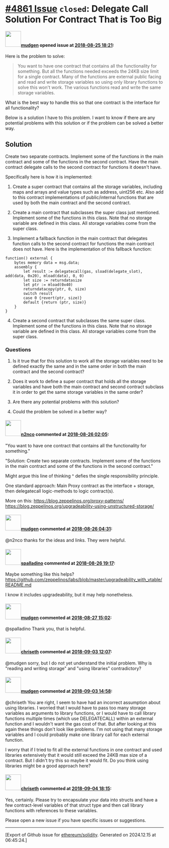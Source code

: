 # [\#4861 Issue](https://github.com/ethereum/solidity/issues/4861) `closed`: Delegate Call Solution For Contract That is Too Big

#### <img src="https://avatars.githubusercontent.com/u/49092?u=e839203b6d7460e1a1907d4d8071a7fe351dce67&v=4" width="50">[mudgen](https://github.com/mudgen) opened issue at [2018-08-25 18:21](https://github.com/ethereum/solidity/issues/4861):

Here is the problem to solve:
>  You want to have one contract that contains all the functionality for something. But all the functions needed exceeds the 24KB size limit for a single contract. Many of the functions are external public facing and read and write storage variables so using only library functions to solve this won't work. The various functions read and write the same storage variables.

What is the best way to handle this so that one contract is the interface for all functionality?

Below is a solution I have to this problem. I want to know if there are any potential problems with this solution or if the problem can be solved a better way.

## Solution
Create two separate contracts. Implement some of the functions in the main contract and some of the functions in the second contract. Have the main contract delegate calls to the second contract for functions it doesn't have.

Specifically here is how it is implemented:

1. Create a super contract that contains all the storage variables, including maps and arrays and value types such as address, uint256 etc. Also add to this contract implementations of public/internal functions that are used by both the main contract and the second contract.

2. Create a main contract that subclasses the super class just mentioned. Implement some of the functions in this class. Note that no storage variable are defined in this class. All storage variables come from the super class.

3. Implement a fallback function in the main contract that delegates function calls to the second contract for functions the main contract does not have. Here is the implementation of this fallback function:
```solidity
function() external {
    bytes memory data = msg.data;
    assembly {
        let result := delegatecall(gas, sload(delegate_slot), add(data, 0x20), mload(data), 0, 0)
        let size := returndatasize
        let ptr := mload(0x40)
        returndatacopy(ptr, 0, size)
        switch result
        case 0 {revert(ptr, size)}
        default {return (ptr, size)}
    }
}   
```

4. Create a second contract that subclasses the same super class. Implement some of the functions in this class. Note that no storage variable are defined in this class. All storage variables come from the super class.

### Questions

1. Is it true that for this solution to work all the storage variables need to be defined exactly the same and in the same order in both the main contract and the second contract?  

2. Does it work to define a super contract that holds all the storage variables and have both the main contract and second contract subclass it in order to get the same storage variables in the same order?

3. Are there any potential problems with this solution?

4. Could the problem be solved in a better way?

#### <img src="https://avatars.githubusercontent.com/u/36323943?u=62008ecf6f36e5b0837763ee3b5b090f2131b817&v=4" width="50">[n2nco](https://github.com/n2nco) commented at [2018-08-26 02:05](https://github.com/ethereum/solidity/issues/4861#issuecomment-416008576):

"You want to have one contract that contains all the functionality for something."

"Solution: Create two separate contracts. Implement some of the functions in the main contract and some of the functions in the second contract."

Might argue this line of thinking ^ defies the single responsibility principle. 

One standard approach:
Main Proxy contract as the interface + storage, then delegatecall logic-methods to logic contract(s).

More on this:
https://blog.zeppelinos.org/proxy-patterns/ 
https://blog.zeppelinos.org/upgradeability-using-unstructured-storage/

#### <img src="https://avatars.githubusercontent.com/u/49092?u=e839203b6d7460e1a1907d4d8071a7fe351dce67&v=4" width="50">[mudgen](https://github.com/mudgen) commented at [2018-08-26 04:31](https://github.com/ethereum/solidity/issues/4861#issuecomment-416013275):

@n2nco thanks for the ideas and links. They were helpful.

#### <img src="https://avatars.githubusercontent.com/u/429604?u=8f63ca38c804c79ee0b933d57c1c535c7b8a088a&v=4" width="50">[spalladino](https://github.com/spalladino) commented at [2018-08-26 19:17](https://github.com/ethereum/solidity/issues/4861#issuecomment-416062293):

Maybe something like this helps? https://github.com/zeppelinos/labs/blob/master/upgradeability_with_vtable/README.md

I know it includes upgradeability, but it may help nonetheless.

#### <img src="https://avatars.githubusercontent.com/u/49092?u=e839203b6d7460e1a1907d4d8071a7fe351dce67&v=4" width="50">[mudgen](https://github.com/mudgen) commented at [2018-08-27 15:02](https://github.com/ethereum/solidity/issues/4861#issuecomment-416256988):

@spalladino Thank you, that is helpful.

#### <img src="https://avatars.githubusercontent.com/u/9073706?v=4" width="50">[chriseth](https://github.com/chriseth) commented at [2018-09-03 12:07](https://github.com/ethereum/solidity/issues/4861#issuecomment-418096093):

@mudgen sorry, but I do not yet understand the initial problem. Why is "reading and writing storage" and "using libraries" contradictory?

#### <img src="https://avatars.githubusercontent.com/u/49092?u=e839203b6d7460e1a1907d4d8071a7fe351dce67&v=4" width="50">[mudgen](https://github.com/mudgen) commented at [2018-09-03 14:58](https://github.com/ethereum/solidity/issues/4861#issuecomment-418138834):

@chriseth You are right, I seem to have had an incorrect assumption about using libraries. I worried that I would have to pass too many storage variables as arguments to library functions, or I would have to call library functions multiple times (which use DELEGATECALL) within an external function and I wouldn't want the gas cost of that. But after looking at this again these things don't look like problems. I'm not using that many storage variables and I could probably make one library call for each external function.

I worry that if I tried to fit all the external functions in one contract and used libraries extensively that it would still exceed the 24KB max size of a contract. But I didn't try this so maybe it would fit. Do you think using libraries might be a good approach here?

#### <img src="https://avatars.githubusercontent.com/u/9073706?v=4" width="50">[chriseth](https://github.com/chriseth) commented at [2018-09-04 18:15](https://github.com/ethereum/solidity/issues/4861#issuecomment-418467137):

Yes, certainly. Please try to encapsulate your data into structs and have a few contract-level variables of that struct type and then call library functions with references to these variables.

Please open a new issue if you have specific issues or suggestions.


-------------------------------------------------------------------------------



[Export of Github issue for [ethereum/solidity](https://github.com/ethereum/solidity). Generated on 2024.12.15 at 06:45:24.]

